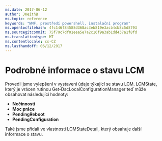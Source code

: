 ```yaml
---
ms.date: 2017-06-12
author: JKeithB
ms.topic: reference
keywords: "WMF, prostředí powershell, instalační program"
ms.openlocfilehash: 4fc146f84588d368ac3eb819e3acb4cb8c5d8793
ms.sourcegitcommit: 75f70c7df01eea5e7a2c16f9a3ab1dd437a1f8fd
ms.translationtype: MT
ms.contentlocale: cs-CZ
ms.lasthandoff: 06/12/2017
---
```

# <a name="detailed-information-about-lcm-state"></a>Podrobné informace o stavu LCM

Provedli jsme vylepšení v vystavení údaje týkající se stavu LCM. LCMState, který je vrácen rutinou Get-DscLocalConfigurationManager teď může obsahovat následující hodnoty:

* **Nečinnosti**
* **Moc práce**
* **PendingReboot**
* **PendingConfiguration**

Také jsme přidali ve vlastnosti LCMStateDetail, který obsahuje další informace o stavu.


